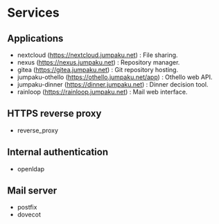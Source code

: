 # Services

## Applications

* nextcloud (https://nextcloud.jumpaku.net) : File sharing.
* nexus (https://nexus.jumpaku.net) : Repository manager.
* gitea (https://gitea.jumpaku.net) : Git repository hosting.
* jumpaku-othello (https://othello.jumpaku.net/app) : Othello web API.
* jumpaku-dinner (https://dinner.jumpaku.net) : Dinner decision tool.
* rainloop (https://rainloop.jumpaku.net) : Mail web interface.

## HTTPS reverse proxy

* reverse_proxy

## Internal authentication

* openldap

## Mail server

* postfix
* dovecot
